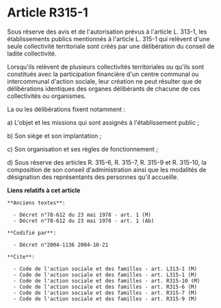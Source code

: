 # Article R315-1

Sous réserve des avis et de l'autorisation prévus à l'article L. 313-1, les établissements publics mentionnés à l'article L.
315-1 qui relèvent d'une seule collectivité territoriale sont créés par une délibération du conseil de ladite collectivité.

Lorsqu'ils relèvent de plusieurs collectivités territoriales ou qu'ils sont constitués avec la participation financière d'un
centre communal ou intercommunal d'action sociale, leur création ne peut résulter que de délibérations identiques des organes
délibérants de chacune de ces collectivités ou organismes.

La ou les délibérations fixent notamment :

a) L'objet et les missions qui sont assignés à l'établissement public ;

b) Son siège et son implantation ;

c) Son organisation et ses règles de fonctionnement ;

d) Sous réserve des articles R. 315-6, R. 315-7, R. 315-9 et R. 315-10, la composition de son conseil d'administration ainsi
que les modalités de désignation des représentants des personnes qu'il accueille.

**Liens relatifs à cet article**

	**Anciens textes**:

	  - Décret n°78-612 du 23 mai 1978 - art. 1 (M)
	  - Décret n°78-612 du 23 mai 1978 - art. 1 (Ab)

	**Codifié par**:

	  - Décret n°2004-1136 2004-10-21

	**Cite**:

	  - Code de l'action sociale et des familles - art. L313-1 (M)
	  - Code de l'action sociale et des familles - art. L315-1 (M)
	  - Code de l'action sociale et des familles - art. R315-10 (M)
	  - Code de l'action sociale et des familles - art. R315-6 (M)
	  - Code de l'action sociale et des familles - art. R315-7 (M)
	  - Code de l'action sociale et des familles - art. R315-9 (M)

